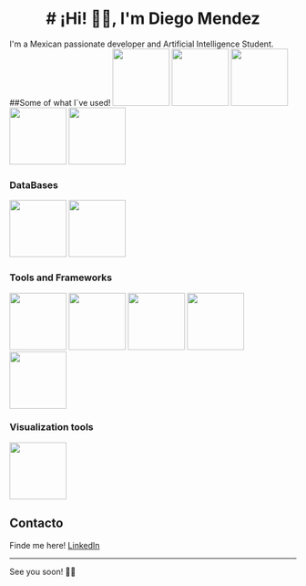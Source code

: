 # <center># ¡Hi! 👋👋, I'm Diego Mendez</center>

<!-- in your header -->
<link rel="stylesheet" href="https://cdn.jsdelivr.net/gh/devicons/devicon@latest/devicon.min.css">

<!-- in your body -->
<i class="devicon-devicon-plain"></i>


                    
I'm a Mexican passionate developer and Artificial Intelligence Student.
##Some of what I`ve used!
<img src="https://cdn.jsdelivr.net/gh/devicons/devicon/icons/python/python-original-wordmark.svg" style="width: 100px;" />
<img src="https://cdn.jsdelivr.net/gh/devicons/devicon/icons/javascript/javascript-original.svg" style="width: 100px;" />
<img src="https://cdn.jsdelivr.net/gh/devicons/devicon/icons/c/c-original.svg" style="width: 100px;"/>
<img src="https://cdn.jsdelivr.net/gh/devicons/devicon/icons/cplusplus/cplusplus-original.svg" style="width: 100px;"/>
<img src="https://cdn.jsdelivr.net/gh/devicons/devicon/icons/matlab/matlab-original.svg" style="width: 100px;"/>
          
### DataBases
<img src="https://cdn.jsdelivr.net/gh/devicons/devicon/icons/mysql/mysql-original-wordmark.svg" style="width: 100px;"/>
<img src="https://cdn.jsdelivr.net/gh/devicons/devicon/icons/postgresql/postgresql-original-wordmark.svg" style="width: 100px;" />


### Tools and Frameworks
<img src="https://cdn.jsdelivr.net/gh/devicons/devicon/icons/html5/html5-original-wordmark.svg" style="width: 100px;"/>
<img src="https://cdn.jsdelivr.net/gh/devicons/devicon/icons/css3/css3-original-wordmark.svg" style="width: 100px;"/>
<img src="https://cdn.jsdelivr.net/gh/devicons/devicon/icons/bootstrap/bootstrap-original-wordmark.svg" style="width: 100px;"/>
<img src="https://cdn.jsdelivr.net/gh/devicons/devicon/icons/react/react-original-wordmark.svg" style="width: 100px;"/>
<img src="https://cdn.jsdelivr.net/gh/devicons/devicon/icons/django/django-plain-wordmark.svg" style="width: 100px;"/>
          
### Visualization tools
<img src="https://icons8.com/icon/9Kvi1p1F0tUo/tableau-software" style="width: 100px;"/>

## Contacto

Finde me here! [LinkedIn](https://www.linkedin.com/in/diegommendez) 

---

See you soon! 👀👀
